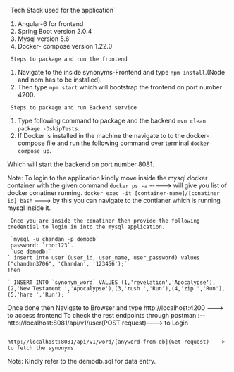 ` `Tech Stack used for the application`
1. Angular-6 for frontend
2. Spring Boot version 2.0.4
3. Mysql version 5.6
4. Docker- compose version 1.22.0

` Steps to package and run the frontend`

1. Navigate to the inside synonyms-Frontend and type `npm install`.(Node and npm has to be installed).
2. Then type `npm start` which will bootstrap the frontend on port number 4200.

` Steps to package and run Backend service`

1. Type following command to package and the backend `mvn clean package -DskipTests`.
2. If Docker is installed in the machine the navigate to to the docker-compose file and run the following command over terminal
  `docker-compose up`.

  Which will start the backend on port number 8081.


  Note:
  To login to the application kindly move inside the mysql docker container with the given command
     `docker ps -a` -----> will give you list of docker conatiner running.
     `docker exec -it [container-name]/[conatiner id] bash` ---> by this you can navigate to the contianer which is running mysql inside it.

     Once you are inside the conatiner then provide the following credential to login in into the mysql application.

     `mysql -u chandan -p demodb`
     password: `root123`.
     `use demodb;`
    ` insert into user (user_id, user_name, user_password) values ("chandan3706", 'Chandan', '123456');`
    Then 

    ` INSERT INTO `synonym_word` VALUES (1,'revelation','Apocalypse'),(2,'New Testament ','Apocalypse'),(3,'rush ','Run'),(4,'zip ','Run'),(5,'hare ','Run'); `


  Once done then Navigate to Browser  and type http://localhost:4200 ---> to access frontend
  To check the rest endpoints through postman :-- http://localhost:8081/api/v1/user(POST request)---> to Login
                                                    
                                                   http://localhost:8081/api/v1/word/[anyword-from db](Get request)----> to fetch the synonyms
Note: KIndly refer to the demodb.sql for data entry.
     

